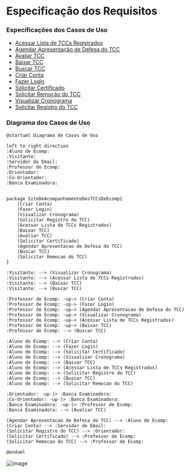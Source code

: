 # Especificação dos Requisitos

### Especificações dos Casos de Uso

- [Acessar Lista de TCCs Registrados](reqs_AcessarListaTCC.md)
- [Agendar Apresentação de Defesa do TCC](reqs_AgendarApresentacao.md)
- [Avaliar TCC](reqs_AvaliarTCC.md)
- [Baixar TCC](reqs_BaixarTCC.md)
- [Buscar TCC](reqs_BuscarTCC.md)
- [Criar Conta](reqs_CriarConta.md)
- [Fazer Login](reqs_FazerLogin.md)
- [Solicitar Certificado](reqs_SolicitarCertificado.md)
- [Solicitar Remoção do TCC](reqs_SolicitarRemocaoTCC.md)
- [Visualizar Cronograma](reqs_VisualizarCronogramaTCC.md)
- [Solicitar Registro do TCC](reqs_solicitarRegistroTCC.md)


### Diagrama dos Casos de Uso
```plantuml
@startuml Diagrama de Casos de Uso

left to right direction
:Aluno de Ecomp:
:Visitante: 
:Servidor de Email:
:Professor de Ecomp: 
:Orientador:
:Co-Orientador:
:Banca Examinadora:


package SiteDeAcompanhamentoDosTCCsDeEcomp{
    (Criar Conta) 
    (Fazer Login) 
    (Visualizar Cronograma)
    (Solicitar Registro do TCC)
    (Acessar Lista de TCCs Registrados)
    (Baixar TCC)
    (Avaliar TCC)
    (Solicitar Certificado)
    (Agendar Apresentacao de Defesa do TCC)
    (Buscar TCC)
    (Solicitar Remocao do TCC)
}

:Visitante: --> (Visualizar Cronograma)
:Visitante: --> (Acessar Lista de TCCs Registrados)
:Visitante: --> (Baixar TCC)
:Visitante: --> (Buscar TCC)

:Professor de Ecomp: -up-> (Criar Conta)
:Professor de Ecomp: -up-> (Fazer Login)
:Professor de Ecomp: -up-> (Agendar Apresentacao de Defesa do TCC)
:Professor de Ecomp: -up-> (Visualizar Cronograma)
:Professor de Ecomp: -up-> (Acessar Lista de TCCs Registrados)
:Professor de Ecomp: -up-> (Baixar TCC)
:Professor de Ecomp: --> (Buscar TCC)

:Aluno de Ecomp: --> (Criar Conta)
:Aluno de Ecomp: --> (Fazer Login)
:Aluno de Ecomp: --> (Solicitar Certificado)
:Aluno de Ecomp: --> (Visualizar Cronograma)
:Aluno de Ecomp: --> (Baixar TCC)
:Aluno de Ecomp: --> (Acessar Lista de TCCs Registrados)
:Aluno de Ecomp: --> (Solicitar Registro do TCC)
:Aluno de Ecomp: --> (Buscar TCC)
:Aluno de Ecomp: --> (Solicitar Remocao do TCC)

:Orientador: -up-|> :Banca Examinadora:
:Co-Orientador: -up-|> :Banca Examinadora:
:Banca Examinadora: -up-|> :Professor de Ecomp:
:Banca Examinadora: --> (Avaliar TCC)

(Agendar Apresentacao de Defesa do TCC) --> :Aluno de Ecomp:
(Criar Conta) --> :Servidor de Email:
(Solicitar Registro do TCC) --> :Orientador:
(Solicitar Certificado) --> :Professor de Ecomp:
(Solicitar Remocao do TCC) --> :Professor de Ecomp:

@enduml
```
![image](https://user-images.githubusercontent.com/48933397/147860433-02f27226-11b8-4ece-b75d-6568a29821c3.png)
